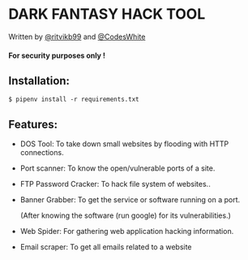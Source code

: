 # DARK FANTASY HACK TOOL
Written by [@ritvikb99](https://github.com/ritvikb99) and [@CodesWhite](https://github.com/codeswhite)

#### For security purposes only !

## Installation:

    $ pipenv install -r requirements.txt

## Features:
- DOS Tool: To take down small websites by flooding with HTTP connections.
  
- Port scanner: To know the open/vulnerable ports of a site.
  
- FTP Password Cracker: To hack file system of websites..
  
- Banner Grabber: To get the service or software running on a port.
  
    (After knowing the software (run google) for its vulnerabilities.)
    
- Web Spider: For gathering web application hacking information.
  
- Email scraper: To get all emails related to a website
